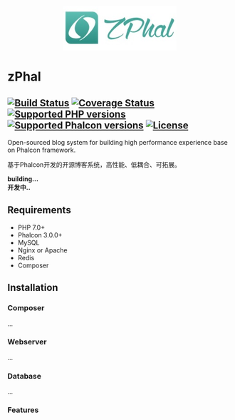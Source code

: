 <p align="center">
    <img src="public/backend/img/logo_256.jpg" alt="zPhal" />
</p>

# zPhal

[![Build Status](https://travis-ci.org/ZpGuo/zPhal.svg?branch=master)](https://travis-ci.org/ZpGuo/zPhal)
[![Coverage Status](https://coveralls.io/repos/github/ZpGuo/zPhal/badge.svg?branch=master)](https://coveralls.io/github/ZpGuo/zPhal?branch=master)
[![Supported PHP versions](https://img.shields.io/badge/php-%E2%89%A5%207.0-blue.svg?style=flat-square)](https://secure.php.net/)
[![Supported Phalcon versions](https://img.shields.io/badge/Phalcon-%E2%89%A5%203.0-blue.svg?style=flat-square)](https://phalconphp.com/)
[![License](https://img.shields.io/badge/License-BSD3-000000.svg?style=flat-square)](LICENSE)
------------
Open-sourced blog system for building high performance experience base on Phalcon framework.

基于Phalcon开发的开源博客系统，高性能、低耦合、可拓展。


**building...**   
**开发中..**

## Requirements
* PHP 7.0+
* Phalcon 3.0.0+
* MySQL
* Nginx or Apache
* Redis
* Composer


## Installation
### Composer
...

### Webserver
...

### Database
...

### Features
